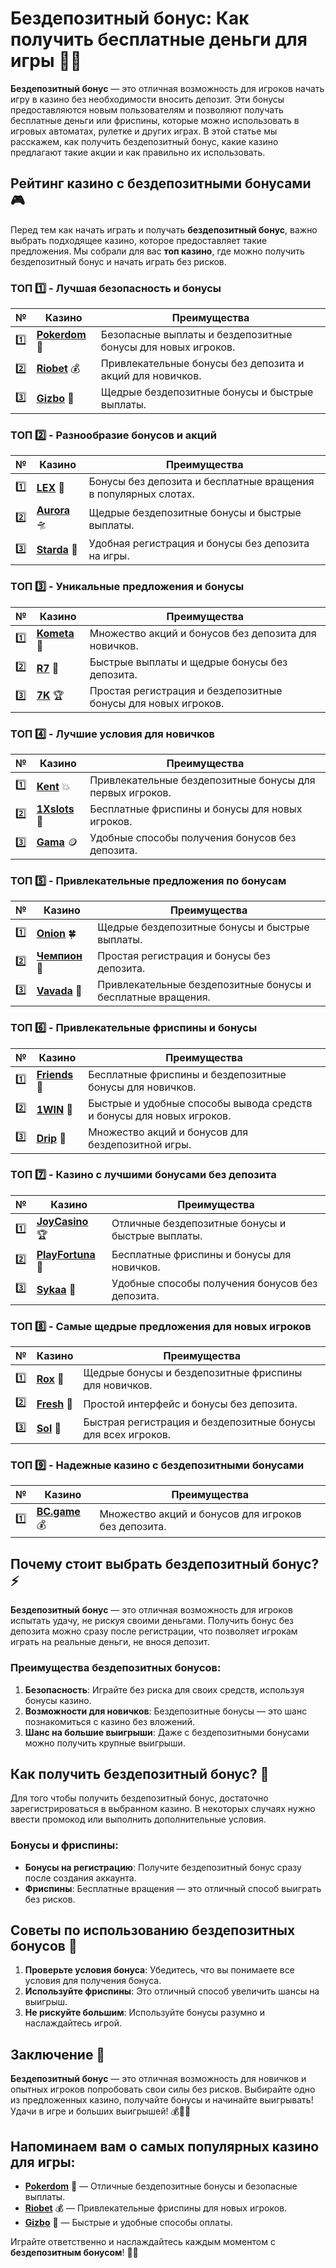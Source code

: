 # Бездепозитный бонус: Как получить бесплатные деньги для игры 🎰💸

**Бездепозитный бонус** — это отличная возможность для игроков начать игру в казино без необходимости вносить депозит. Эти бонусы предоставляются новым пользователям и позволяют получать бесплатные деньги или фриспины, которые можно использовать в игровых автоматах, рулетке и других играх. В этой статье мы расскажем, как получить бездепозитный бонус, какие казино предлагают такие акции и как правильно их использовать.

## Рейтинг казино с бездепозитными бонусами 🎮

Перед тем как начать играть и получать **бездепозитный бонус**, важно выбрать подходящее казино, которое предоставляет такие предложения. Мы собрали для вас **топ казино**, где можно получить бездепозитный бонус и начать играть без рисков.

### ТОП 1️⃣ - Лучшая безопасность и бонусы

| №  | Казино | Преимущества |
|----|--------|--------------|
| 1️⃣ | [**Pokerdom**](https://brandplay.link/4k77v2yx) 🎉 | Безопасные выплаты и бездепозитные бонусы для новых игроков. |
| 2️⃣ | [**Riobet**](https://brandplay.link/7xBLTPyj) 💰 | Привлекательные бонусы без депозита и акций для новичков. |
| 3️⃣ | [**Gizbo**](https://brandplay.link/bprXw4YV) 🎁 | Щедрые бездепозитные бонусы и быстрые выплаты. |

### ТОП 2️⃣ - Разнообразие бонусов и акций

| №  | Казино | Преимущества |
|----|--------|--------------|
| 1️⃣ | [**LEX**](https://brandplay.link/zW4hdDFV) 🎯 | Бонусы без депозита и бесплатные вращения в популярных слотах. |
| 2️⃣ | [**Aurora**](https://10trafic-stat2.com/click/668546556bcc6313411604bd/6766/13032/subaccount) 🛸 | Щедрые бездепозитные бонусы и быстрые выплаты. |
| 3️⃣ | [**Starda**](https://brandplay.link/fB7xwRFL) 🎉 | Удобная регистрация и бонусы без депозита на игры. |

### ТОП 3️⃣ - Уникальные предложения и бонусы

| №  | Казино | Преимущества |
|----|--------|--------------|
| 1️⃣ | [**Kometa**](https://brandplay.link/8ZymQJV8) 💎 | Множество акций и бонусов без депозита для новичков. |
| 2️⃣ | [**R7**](https://brandplay.link/bMd3Yjsw) 🎯 | Быстрые выплаты и щедрые бонусы без депозита. |
| 3️⃣ | [**7K**](https://brandplay.link/BvQyFShp) 🏆 | Простая регистрация и бездепозитные бонусы для новых игроков. |

### ТОП 4️⃣ - Лучшие условия для новичков

| №  | Казино | Преимущества |
|----|--------|--------------|
| 1️⃣ | [**Kent**](https://brandplay.link/Fv2WP3js) 💥 | Привлекательные бездепозитные бонусы для первых игроков. |
| 2️⃣ | [**1Xslots**](https://brandplay.link/hSB1khtr) 🏅 | Бесплатные фриспины и бонусы для новых игроков. |
| 3️⃣ | [**Gama**](https://brandplay.link/j6NMKsDz) 🪙 | Удобные способы получения бонусов без депозита. |

### ТОП 5️⃣ - Привлекательные предложения по бонусам

| №  | Казино | Преимущества |
|----|--------|--------------|
| 1️⃣ | [**Onion**](https://brandplay.link/zBGRVpQ9) 🍀 | Щедрые бездепозитные бонусы и быстрые выплаты. |
| 2️⃣ | [**Чемпион**](https://temon-gter.cfd/go/lRq?p80412p304504pcc44t17455) 🏅 | Простая регистрация и бонусы без депозита. |
| 3️⃣ | [**Vavada**](https://vavadapartner.pro/?promo=ea5c9275-6854-4505-94fc-95ab18221945-linkb2) 🎁 | Привлекательные бездепозитные бонусы и бесплатные вращения. |

### ТОП 6️⃣ - Привлекательные фриспины и бонусы

| №  | Казино | Преимущества |
|----|--------|--------------|
| 1️⃣ | [**Friends**](https://gofriends.vc/linkb2) 🎰 | Бесплатные фриспины и бездепозитные бонусы для новичков. |
| 2️⃣ | [**1WIN**](https://brandplay.link/smXVpBbG) 💸 | Быстрые и удобные способы вывода средств и бонусы для новых игроков. |
| 3️⃣ | [**Drip**](https://drp-ircp01.com/c07e6a3db) 🤑 | Множество акций и бонусов для бездепозитной игры. |

### ТОП 7️⃣ - Казино с лучшими бонусами без депозита

| №  | Казино | Преимущества |
|----|--------|--------------|
| 1️⃣ | [**JoyCasino**](https://rpc30.call2me.pro/?/ru/registration?apkpop=0&partner=p24970p3291217pc98f) 🏆 | Отличные бездепозитные бонусы и быстрые выплаты. |
| 2️⃣ | [**PlayFortuna**](https://fortunapromo.net/alt/playfortuna/registration?0dc4a9362a71feb7e3f165fb8e766f70) 🎉 | Бесплатные фриспины и бонусы для новичков. |
| 3️⃣ | [**Sykaa**](https://s-two-way.com/?source=linkb2&pid=30697) 💎 | Удобные способы получения бонусов без депозита. |

### ТОП 8️⃣ - Самые щедрые предложения для новых игроков

| №  | Казино | Преимущества |
|----|--------|--------------|
| 1️⃣ | [**Rox**](https://rox-pvwfpjgcxe.com/cb1ee18a5) 🎯 | Щедрые бонусы и бездепозитные фриспины для новичков. |
| 2️⃣ | [**Fresh**](https://fresh-eumwkxwao.com/c3f7b485d) 🎰 | Простой интерфейс и бонусы без депозита. |
| 3️⃣ | [**Sol**](https://sol-mmtdzfbaco.com/cb2415bca) 🏅 | Быстрая регистрация и бездепозитные бонусы для всех игроков. |

### ТОП 9️⃣ - Надежные казино с бездепозитными бонусами

| №  | Казино | Преимущества |
|----|--------|--------------|
| 1️⃣ | [**BC.game**](https://partnerbcgame.com/dcc53d441) 💰 | Множество акций и бонусов для игроков без депозита. |

## Почему стоит выбрать **бездепозитный бонус**? ⚡

**Бездепозитный бонус** — это отличная возможность для игроков испытать удачу, не рискуя своими деньгами. Получить бонус без депозита можно сразу после регистрации, что позволяет игрокам играть на реальные деньги, не внося депозит.

### Преимущества бездепозитных бонусов:
1. **Безопасность**: Играйте без риска для своих средств, используя бонусы казино.
2. **Возможности для новичков**: Бездепозитные бонусы — это шанс познакомиться с казино без вложений.
3. **Шанс на большие выигрыши**: Даже с бездепозитными бонусами можно получить крупные выигрыши.

## Как получить бездепозитный бонус? 🎰

Для того чтобы получить бездепозитный бонус, достаточно зарегистрироваться в выбранном казино. В некоторых случаях нужно ввести промокод или выполнить дополнительные условия.

### Бонусы и фриспины:
- **Бонусы на регистрацию**: Получите бездепозитный бонус сразу после создания аккаунта.
- **Фриспины**: Бесплатные вращения — это отличный способ выиграть без рисков.

## Советы по использованию бездепозитных бонусов 🧠

1. **Проверьте условия бонуса**: Убедитесь, что вы понимаете все условия для получения бонуса.
2. **Используйте фриспины**: Это отличный способ увеличить шансы на выигрыш.
3. **Не рискуйте большим**: Используйте бонусы разумно и наслаждайтесь игрой.

## Заключение 🌟

**Бездепозитный бонус** — это отличная возможность для новичков и опытных игроков попробовать свои силы без рисков. Выбирайте одно из предложенных казино, получайте бонусы и начинайте выигрывать! Удачи в игре и больших выигрышей! 💰🎰✨

## Напоминаем вам о самых популярных казино для игры:

- [**Pokerdom**](https://brandplay.link/4k77v2yx) 🎉 — Отличные бездепозитные бонусы и безопасные выплаты.
- [**Riobet**](https://brandplay.link/7xBLTPyj) 💰 — Привлекательные фриспины для новых игроков.
- [**Gizbo**](https://brandplay.link/bprXw4YV) 🎁 — Быстрые и удобные способы оплаты.

Играйте ответственно и наслаждайтесь каждым моментом с **бездепозитным бонусом**! 🎰💸
